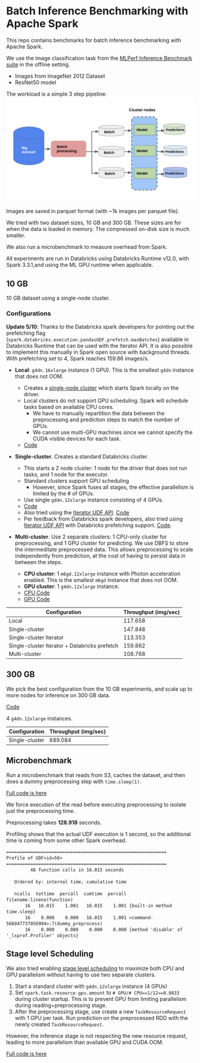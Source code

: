 # Batch Inference Benchmarking with Apache Spark

This repo contains benchmarks for batch inference benchmarking with Apache Spark.

We use the image classification task from the [MLPerf Inference Benchmark suite](https://arxiv.org/pdf/1911.02549.pdf) in the offline setting.
    
- Images from ImageNet 2012 Dataset
- ResNet50 model

The workload is a simple 3 step pipeline:
![Pipeline](../images/pipeline.png)

Images are saved in parquet format (with ~1k images per parquet file). 

We tried with two dataset sizes, 10 GB and 300 GB. These sizes are for when the data is loaded in memory. The compressed on-disk size is much smaller.

We also run a microbenchmark to measure overhead from Spark.

All experiments are run in Databricks using Databricks Runtime v12.0, with Spark 3.3.1,and using the ML GPU runtime when applicable.

## 10 GB
10 GB dataset using a single-node cluster.

### Configurations

**Update 5/10**: Thanks to the Databricks spark developers for pointing out the prefetching flag (`spark.databricks.execution.pandasUDF.prefetch.maxBatches`) available in Databricks Runtime that can be used with the Iterator API. It is also possible to implement this manually in Spark open source with background threads. With prefetching set to 4, Spark reaches 159.86 images/s.

- **Local**: `g4dn.16xlarge` instance (1 GPU). This is the smallest `g4dn` instance that does not OOM.
    - Creates a [single-node cluster](https://docs.databricks.com/clusters/single-node.html) which starts Spark locally on the driver.
    - Local clusters do not support GPU scheduling. Spark will schedule tasks based on available CPU cores.
        - We have to manually repartition the data between the preprocessing and prediction steps to match the number of GPUs.
        - We cannot use multi-GPU machines since we cannot specify the CUDA visible devices for each task.
    - [Code](code/torch-batch-inference-s3-10G-single-node.ipynb)
        
- **Single-cluster**. Creates a standard Databricks cluster.
    - This starts a 2 node cluster: 1 node for the driver that does not run tasks, and 1 node for the executor.
    - Standard clusters support GPU scheduling
        - However, since Spark fuses all stages, the effective parallelism is limited by the # of GPUs.
    - Use single `gd4n.12xlarge` instance consisting of 4 GPUs.
    - [Code](code/torch-batch-inference-s3-10G-standard.ipynb)
    - Also tried using the [Iterator UDF API](https://spark.apache.org/docs/3.1.2/api/python/reference/api/pyspark.sql.functions.pandas_udf.html#pyspark.sql.functions.pandas_udf). [Code](torch-batch-inference-s3-10G-standard-iterator.ipynb)
    - Per feedback from Databricks spark developers, also tried using [Iterator UDF API](https://spark.apache.org/docs/3.1.2/api/python/reference/api/pyspark.sql.functions.pandas_udf.html#pyspark.sql.functions.pandas_udf) with Databricks prefetching support. [Code](torch-batch-inference-s3-10G-standard-iterator-databricks-prefetch.ipynb).

- **Multi-cluster**. Use 2 separate clusters: 1 CPU-only cluster for preprocessing, and 1 GPU cluster for predicting. We use DBFS to store the intermeditate preprocessed data. This allows preprocessing to scale independently from prediction, at the cost of having to persist data in between the steps.
    - **CPU cluster**: 1 `m6gd.12xlarge` instance with Photon acceleration enabled. This is the smallest `m6gd` instance that does not OOM.
    - **GPU cluster**: 1 `g4dn.12xlarge` instance.
    - [CPU Code](code/torch-batch-inference-10G-s3-cpu-only.ipynb)
    - [GPU Code](code/torch-batch-inference-10G-s3-predict-only.ipynb)



| Configuration                                 | Throughput (img/sec) |
|-----------------------------------------------|----------------------|
| Local                                         | 117.658              |
| Single-cluster                                | 147.848              |
| Single-cluster Iterator                       | 113.353              |
| Single-cluster Iterator + Databricks prefetch | 159.862              |
| Multi-cluster                                 | 108.768              |

## 300 GB

We pick the best configuration from the 10 GB experiments, and scale up to more nodes for inference on 300 GB data.

[Code](code/torch-batch-inference-300G-s3-standard.ipynb)

4 `g4dn.12xlarge` instances.

| Configuration  | Throughput (img/sec) |
|----------------|----------------------|
| Single-cluster | 689.084              |
## Microbenchmark
Run a microbenchmark that reads from S3, caches the dataset, and then does a dummy preprocessing step with `time.sleep(1)`.

[Full code is here](code/microbenchmark.ipynb)

We force execution of the read before executing preprocessing to isolate just the preprocessing time.

Preprocessing takes **128.918** seconds.

Profiling shows that the actual UDF execution is 1 second, so the additional time is coming from some other Spark overhead.

```
============================================================
Profile of UDF<id=56>
============================================================
         48 function calls in 16.015 seconds

   Ordered by: internal time, cumulative time

   ncalls  tottime  percall  cumtime  percall filename:lineno(function)
       16   16.015    1.001   16.015    1.001 {built-in method time.sleep}
       16    0.000    0.000   16.015    1.001 <command-566047737056994>:7(dummy_preprocess)
       16    0.000    0.000    0.000    0.000 {method 'disable' of '_lsprof.Profiler' objects}
```

## Stage level Scheduling
We also tried enabling [stage level scheduling](https://books.japila.pl/apache-spark-internals/stage-level-scheduling/) to maximize both CPU and GPU parallelism without having to use two separate clusters.

1. Start a standard cluster with `g4dn.12xlarge` instance (4 GPUs)
2. Set `spark.task.resource.gpu.amount` to `# GPU/# CPU==1/12==0.0833` during cluster startup. This is to prevent GPU from limiting parallelism during reading+preprocessing stage.
3. After the preprocessing stage, use create a new `TaskResourceRequest` with 1 GPU per task. Run prediction on the preprocessed RDD with the newly created `TaskResourceRequest`.

However, the inference stage is not respecting the new resource request, leading to more parallelism than available GPU and CUDA OOM.

[Full code is here](code/torch-batch-inference-10G-stage-level-scheduling.ipynb)



